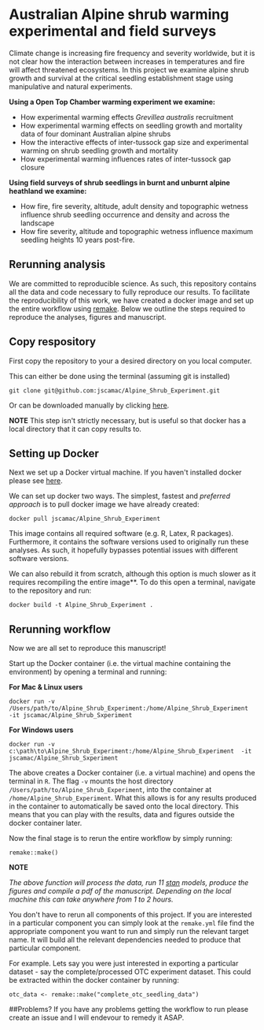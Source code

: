 # Australian Alpine shrub warming experimental and field surveys
Climate change is increasing fire frequency and severity worldwide, but it is not clear how the interaction between increases in temperatures and fire will affect threatened ecosystems. In this project we examine alpine shrub growth and survival at the critical seedling establishment stage using manipulative and natural experiments.

**Using a Open Top Chamber warming experiment we examine:**
* How experimental warming effects *Grevillea australis* recruitment
* How experimental warming effects on seedling growth and mortality data of four dominant Australian alpine shrubs
* How the interactive effects of inter-tussock gap size and experimental warming on shrub seedling growth and mortality
* How experimental warming influences rates of inter-tussock gap closure

**Using field surveys of shrub seedlings in burnt and unburnt alpine heathland we examine:**
* How fire, fire severity, altitude, adult density and topographic wetness influence shrub seedling occurrence and density and across the landscape
* How fire severity, altitude and topographic wetness influence maximum seedling heights 10 years post-fire.

## Rerunning analysis
We are committed to reproducible science. As such, this repository contains all the data and code necessary to fully reproduce our results. To facilitate the reproducibility of this work, we have created a docker image and set up the entire workflow using [remake](https://github.com/richfitz/remake). Below we outline the steps required to reproduce the analyses, figures and manuscript.

## Copy respository
First copy the repository to your a desired directory on you local computer. 

This can either be done using the terminal (assuming git is installed)

```
git clone git@github.com:jscamac/Alpine_Shrub_Experiment.git
```

Or can be downloaded manually by clicking [here](https://github.com/jscamac/Alpine_Shrub_Experiment/archive/master.zip).

**NOTE** This step isn't strictly necessary, but is useful so that docker has a local directory that it can copy results to.

## Setting up Docker
Next we set up a Docker virtual machine. If you haven't installed docker please see [here](https://www.docker.com/products/overview).

We can set up docker two ways. The simplest, fastest and *preferred approach* is to pull docker image we have already created:

```
docker pull jscamac/Alpine_Shrub_Experiment
```
This image contains all required software (e.g. R, Latex, R packages). Furthermore, it contains the software versions used to originally run these analyses. As such, it hopefully bypasses potential issues with different software versions.


We can also rebuild it from scratch, although this option is much slower as it requires recompiling the entire image**. To do this open a terminal, navigate to the repository and run:

```
docker build -t Alpine_Shrub_Experiment .

```

## Rerunning workflow

Now we are all set to reproduce this manuscript!

Start up the Docker container (i.e. the virtual machine containing the environment) by opening a terminal and running:

**For Mac & Linux users**

```
docker run -v /Users/path/to/Alpine_Shrub_Experiment:/home/Alpine_Shrub_Experiment  -it jscamac/Alpine_Shrub_Sxperiment
```


**For Windows users**

```
docker run -v c:\path\to\Alpine_Shrub_Experiment:/home/Alpine_Shrub_Experiment  -it jscamac/Alpine_Shrub_Sxperiment
```

The above creates a Docker container (i.e. a virtual machine) and opens the terminal in `R`. The flag `-v` mounts the host directory `/Users/path/to/Alpine_Shrub_Experiment`, into the container at `/home/Alpine_Shrub_Experiment`. What this allows is for any results produced in the container to automatically be saved onto the local directory. This means that you can play with the results, data and figures outside the docker container later.

Now the final stage is to rerun the entire workflow by simply running:

```
remake::make()
```
**NOTE**

*The above function will process the data, run 11 [stan](http://mc-stan.org) models, produce the figures and compile a pdf of the manuscript. Depending on the local machine this can take anywhere from 1 to 2 hours.*


You don't have to rerun all components of this project. If you are interested in a particular component you can simply look at the `remake.yml` file find the appropriate component you want to run and simply run the relevant target name. It will build all the relevant dependencies needed to produce that particular component.

For example. Lets say you were just interested in exporting a particular dataset - say the complete/processed OTC experiment dataset. This could be extracted within the docker container by running:

```
otc_data <- remake::make("complete_otc_seedling_data")
```
 
##Problems?
If you have any problems getting the workflow to run please create an issue and I will endevour to remedy it ASAP.
